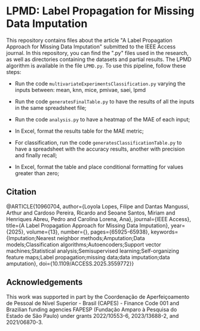 # LPMD: Label Propagation for Missing Data Imputation

This repository contains files about the article "A Label Propagation Approach for Missing Data Imputation" submitted to the IEEE Access journal. In this repository, you can find the ".py" files used in the research, as well as directories containing the datasets and partial results. The LPMD algorithm is available in the file  ```LPMD.py```. To use this pipeline, follow these steps:

- Run the code ```multivariateExperimentsClassification.py``` varying the inputs between: mean, knn, mice, pmivae, saei, lpmd

- Run the code ```generatesFinalTable.py``` to have the results of all the inputs in the same spreadsheet file;
  
- Run the code ```analysis.py``` to have a heatmap of the MAE of each input;
  
- In Excel, format the results table for the MAE metric;

- For classification, run the code ```generatesClassificationTable.py``` to have a spreadsheet with the accuracy results, another with precision and finally recall;
  
- In Excel, format the table and place conditional formatting for values ​​greater than zero;

## Citation
@ARTICLE{10960704,
  author={Loyola Lopes, Filipe and Dantas Mangussi, Arthur and Cardoso Pereira, Ricardo and Seoane Santos, Miriam and Henriques Abreu, Pedro and Carolina Lorena, Ana},
  journal={IEEE Access}, 
  title={A Label Propagation Approach for Missing Data Imputation}, 
  year={2025},
  volume={13},
  number={},
  pages={65925-65938},
  keywords={Imputation;Nearest neighbor methods;Amputation;Data models;Classification algorithms;Autoencoders;Support vector machines;Statistical analysis;Semisupervised learning;Self-organizing feature maps;Label propagation;missing data;data imputation;data amputation},
  doi={10.1109/ACCESS.2025.3559772}}

## Acknowledgements
This work was supported in part by the Coordenação de Aperfeiçoamento de Pessoal de Nível Superior - Brasil (CAPES) - Finance Code
001 and Brazilian funding agencies FAPESP (Fundação Amparo à Pesquisa do Estado de São Paulo) under grants 2022/10553-6,
2023/13688-2, and 2021/06870-3.

